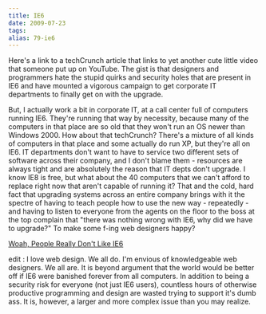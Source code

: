 ```yaml
---
title: IE6
date: 2009-07-23
tags: 
alias: 79-ie6
---
```


Here's a link to a techCrunch article that links to yet another cute little video that someone put up on YouTube. The gist is that designers and programmers hate the stupid quirks and security holes that are present in IE6 and have mounted a vigorous campaign to get corporate IT departments to finally get on with the upgrade.

But, I actually work a bit in corporate IT, at a call center full of computers running IE6. They're running that way by necessity, because many of the computers in that place are so old that they won't run an OS newer than Windows 2000. How about that techCrunch? There's a mixture of all kinds of computers in that place and some actually do run XP, but they're all on IE6. IT departments don't want to have to service two different sets of software across their company, and I don't blame them - resources are always tight and are absolutely the reason that IT depts don't upgrade. I know IE8 is free, but what about the 40 computers that we can't afford to replace right now that aren't capable of running it? That and the cold, hard fact that upgrading systems across an entire company brings with it the spectre of having to teach people how to use the new way - repeatedly - and having to listen to everyone from the agents on the floor to the boss at the top complain that "there was nothing wrong with IE6, why did we have to upgrade?" To make some f-ing web designers happy?

[Woah, People Really Don't Like IE6](http://www.techcrunch.com/2009/07/23/woah-people-really-dont-like-ie6/#comments)

edit : I love web design. We all do. I'm envious of knowledgeable web designers. We all are. It is beyond argument that the world would be better off if IE6 were banished forever from all computers. In addition to being a security risk for everyone (not just IE6 users), countless hours of otherwise productive programming and design are wasted trying to support it's dumb ass. It is, however, a larger and more complex issue than you may realize.

